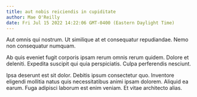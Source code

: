 ```yaml
---
title: aut nobis reiciendis in cupiditate
author: Mae O'Reilly
date: Fri Jul 15 2022 14:22:06 GMT-0400 (Eastern Daylight Time)
---
```

Aut omnis qui nostrum. Ut similique at et consequatur repudiandae. Nemo non consequatur numquam.

 Ab quis eveniet fugit corporis ipsam rerum omnis rerum quidem. Dolore et deleniti. Expedita suscipit qui quia perspiciatis. Culpa perferendis nesciunt.

 Ipsa deserunt est sit dolor. Debitis ipsum consectetur quo. Inventore eligendi mollitia natus quis necessitatibus animi ipsam dolorem. Aliquid ea earum. Fuga adipisci laborum est enim veniam. Et vitae architecto alias.